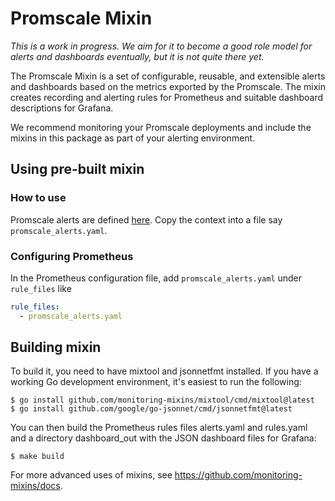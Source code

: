 # Promscale Mixin

_This is a work in progress. We aim for it to become a good role model for alerts and dashboards eventually, but it is not quite there yet._

The Promscale Mixin is a set of configurable, reusable, and extensible alerts and dashboards based on the metrics exported by the Promscale. The mixin creates recording and alerting rules for Prometheus and suitable dashboard descriptions for Grafana.

We recommend monitoring your Promscale deployments and include the mixins in this package
as part of your alerting environment.

## Using pre-built mixin

### How to use
Promscale alerts are defined [here](alerts/alerts.yaml). Copy the context into a file
say `promscale_alerts.yaml`.

### Configuring Prometheus
In the Prometheus configuration file, add `promscale_alerts.yaml` under `rule_files` like
```yaml
rule_files:
  - promscale_alerts.yaml
```

## Building mixin

To build it, you need to have mixtool and jsonnetfmt installed. If you have a working Go development environment, it's easiest to run the following:

```console
$ go install github.com/monitoring-mixins/mixtool/cmd/mixtool@latest
$ go install github.com/google/go-jsonnet/cmd/jsonnetfmt@latest
```

You can then build the Prometheus rules files alerts.yaml and rules.yaml and a directory dashboard_out with the JSON dashboard files for Grafana:

```
$ make build
```

For more advanced uses of mixins, see https://github.com/monitoring-mixins/docs.